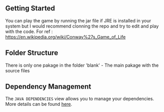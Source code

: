 ## Getting Started

You can play the game by running the jar file if JRE is installed in your system but I would recommend clonning the repo and try to edit and play with the code.
For ref : https://en.wikipedia.org/wiki/Conway%27s_Game_of_Life

## Folder Structure

There is only one pakage in the folder
'blank' - The main pakage with the source files

## Dependency Management

The `JAVA DEPENDENCIES` view allows you to manage your dependencies. More details can be found [here](https://github.com/microsoft/vscode-java-pack/blob/master/release-notes/v0.9.0.md#work-with-jar-files-directly).

